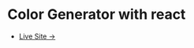 # Color Generator with react

- [Live Site ->]([installation](https://color-generator-by-rafi.netlify.app/)https://color-generator-by-rafi.netlify.app/)
